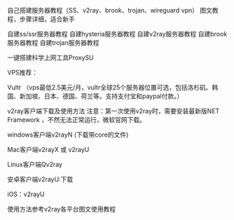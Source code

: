 自己搭建服务器教程（SS、v2ray、brook、trojan、wireguard vpn）
图文教程，步骤详细，适合新手

自建ss/ssr服务器教程 自建hysteria服务器教程 自建v2ray服务器教程 自建brook服务器教程 自建trojan服务器教程

一键搭建科学上网工具ProxySU

VPS推荐：

Vultr （vps最低2.5美元/月，vultr全球25个服务器位置可选，包括洛杉矶、韩国、新加坡、日本、德国、荷兰等。支持支付宝和paypal付款。）

v2ray客户端下载及使用方法
注意：第一次使用v2ray时，需要安装最新版NET Framework ，不然无法正常运行，微软官网下载。

windows客户端v2rayN (下载带core的文件)

Mac客户端v2rayX 或 v2rayU

Linux客户端Qv2ray

安卓客户端v2rayU:下载

iOS：v2rayU

使用方法参考v2ray各平台图文使用教程

